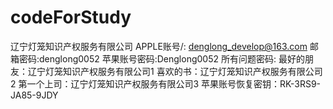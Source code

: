 # codeForStudy
辽宁灯笼知识产权服务有限公司
APPLE账号/: denglong_develop@163.com
邮箱密码:denglong0052 
苹果账号密码:Denglong0052 
所有问题密码: 
最好的朋友：辽宁灯笼知识产权服务有限公司1
喜欢的书：辽宁灯笼知识产权服务有限公司2
第一个上司：辽宁灯笼知识产权服务有限公司3
苹果账号恢复密钥：RK-3RS9-JA85-9JDY


